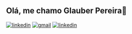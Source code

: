 ## Olá, me chamo Glauber Pereira👋

[![linkedin](https://img.shields.io/badge/LinkedIn-0077B5?style=for-the-badge&logo=linkedin&logoColor=white)](www.linkedin.com/in/glauber-pereira-202bba30b)
[![gmail](https://img.shields.io/badge/Gmail-D14836?style=for-the-badge&logo=gmail&logoColor=white)](https://glauberpereira2004@gmail.com)
[![linkedin](https://img.shields.io/badge/LinkedIn-0077B5?style=for-the-badge&logo=linkedin&logoColor=white)](www.linkedin.com/in/glauber-pereira-202bba30b)
